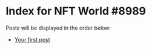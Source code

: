 # Index for NFT World #8989
Posts will be displayed in the order below:

- [Your first post](./001-first.md)

